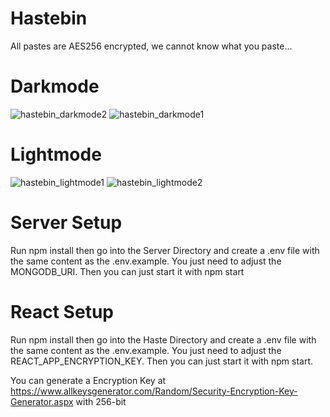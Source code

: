 # Hastebin
All pastes are AES256 encrypted, we cannot know what you paste...

# Darkmode
![hastebin_darkmode2](https://user-images.githubusercontent.com/37121584/111868560-f5ee9080-897a-11eb-8f57-e692a522f74f.PNG)
![hastebin_darkmode1](https://user-images.githubusercontent.com/37121584/111868562-f7b85400-897a-11eb-89a1-d0c9deb4b979.PNG)

# Lightmode
![hastebin_lightmode1](https://user-images.githubusercontent.com/37121584/111868566-fe46cb80-897a-11eb-8fdb-3e9dcdc59c3a.PNG)
![hastebin_lightmode2](https://user-images.githubusercontent.com/37121584/111868569-fedf6200-897a-11eb-85d0-a3bcc1cb80fd.PNG)

# Server Setup
Run npm install then go into the Server Directory and create a .env file with the same content as the .env.example. You just need to adjust the MONGODB_URI.
Then you can just start it with npm start

# React Setup
Run npm install then go into the Haste Directory and create a .env file with the same content as the .env.example. You just need to adjust the REACT_APP_ENCRYPTION_KEY.
Then you can just start it with npm start.

You can generate a Encryption Key at https://www.allkeysgenerator.com/Random/Security-Encryption-Key-Generator.aspx with 256-bit
